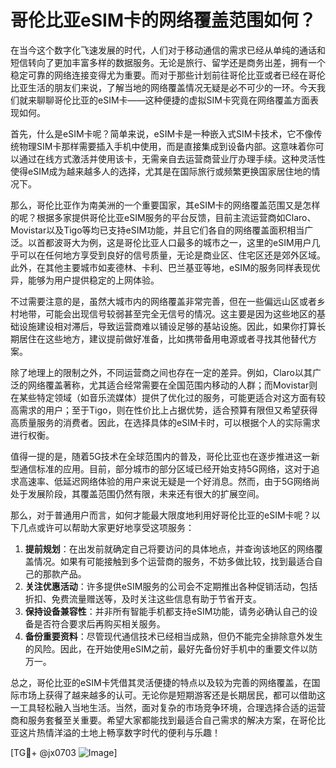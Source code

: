# 哥伦比亚eSIM卡的网络覆盖范围如何？

在当今这个数字化飞速发展的时代，人们对于移动通信的需求已经从单纯的通话和短信转向了更加丰富多样的数据服务。无论是旅行、留学还是商务出差，拥有一个稳定可靠的网络连接变得尤为重要。而对于那些计划前往哥伦比亚或者已经在哥伦比亚生活的朋友们来说，了解当地的网络覆盖情况无疑是必不可少的一环。今天我们就来聊聊哥伦比亚的eSIM卡——这种便捷的虚拟SIM卡究竟在网络覆盖方面表现如何。

首先，什么是eSIM卡呢？简单来说，eSIM卡是一种嵌入式SIM卡技术，它不像传统物理SIM卡那样需要插入手机中使用，而是直接集成到设备内部。这意味着你可以通过在线方式激活并使用该卡，无需亲自去运营商营业厅办理手续。这种灵活性使得eSIM成为越来越多人的选择，尤其是在国际旅行或频繁更换国家居住地的情况下。

那么，哥伦比亚作为南美洲的一个重要国家，其eSIM卡的网络覆盖范围又是怎样的呢？根据多家提供哥伦比亚eSIM服务的平台反馈，目前主流运营商如Claro、Movistar以及Tigo等均已支持eSIM功能，并且它们各自的网络覆盖面积相当广泛。以首都波哥大为例，这是哥伦比亚人口最多的城市之一，这里的eSIM用户几乎可以在任何地方享受到良好的信号质量，无论是商业区、住宅区还是郊外区域。此外，在其他主要城市如麦德林、卡利、巴兰基亚等地，eSIM的服务同样表现优异，能够为用户提供稳定的上网体验。

不过需要注意的是，虽然大城市内的网络覆盖非常完善，但在一些偏远山区或者乡村地带，可能会出现信号较弱甚至完全无信号的情况。这主要是因为这些地区的基础设施建设相对滞后，导致运营商难以铺设足够的基站设施。因此，如果你打算长期居住在这些地方，建议提前做好准备，比如携带备用电源或者寻找其他替代方案。

除了地理上的限制之外，不同运营商之间也存在一定的差异。例如，Claro以其广泛的网络覆盖著称，尤其适合经常需要在全国范围内移动的人群；而Movistar则在某些特定领域（如音乐流媒体）提供了优化过的服务，可能更适合对这方面有较高需求的用户；至于Tigo，则在性价比上占据优势，适合预算有限但又希望获得高质量服务的消费者。因此，在选择具体的eSIM卡时，可以根据个人的实际需求进行权衡。

值得一提的是，随着5G技术在全球范围内的普及，哥伦比亚也在逐步推进这一新型通信标准的应用。目前，部分城市的部分区域已经开始支持5G网络，这对于追求高速率、低延迟网络体验的用户来说无疑是一个好消息。然而，由于5G网络尚处于发展阶段，其覆盖范围仍然有限，未来还有很大的扩展空间。

那么，对于普通用户而言，如何才能最大限度地利用好哥伦比亚的eSIM卡呢？以下几点或许可以帮助大家更好地享受这项服务：

1. **提前规划**：在出发前就确定自己将要访问的具体地点，并查询该地区的网络覆盖情况。如果有可能接触到多个运营商的服务，不妨多做比较，找到最适合自己的那款产品。
2. **关注优惠活动**：许多提供eSIM服务的公司会不定期推出各种促销活动，包括折扣、免费流量赠送等，及时关注这些信息有助于节省开支。
3. **保持设备兼容性**：并非所有智能手机都支持eSIM功能，请务必确认自己的设备是否符合要求后再购买相关服务。
4. **备份重要资料**：尽管现代通信技术已经相当成熟，但仍不能完全排除意外发生的风险。因此，在开始使用eSIM之前，最好先备份好手机中的重要文件以防万一。

总之，哥伦比亚的eSIM卡凭借其灵活便捷的特点以及较为完善的网络覆盖，在国际市场上获得了越来越多的认可。无论你是短期游客还是长期居民，都可以借助这一工具轻松融入当地生活。当然，面对复杂的市场竞争环境，合理选择合适的运营商和服务套餐至关重要。希望大家都能找到最适合自己需求的解决方案，在哥伦比亚这片热情洋溢的土地上畅享数字时代的便利与乐趣！

[TG💪+ @jx0703 ![Image](https://github.com/user-attachments/assets/dbca1d08-cadb-493c-b0ec-ad6f7a83f270)]